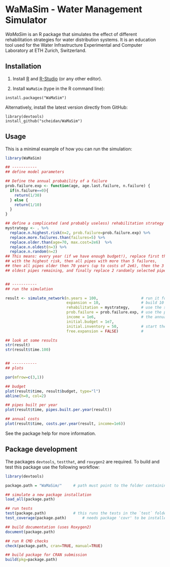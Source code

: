 WaMaSim - Water Management Simulator
====================================

_WaMaSim_ is an R package that simulates the effect of different
rehabilitation strategies for water distribution systems. It is an
education tool used for the Water Infrastructure Experimental and
Computer Laboratory at ETH Zurich, Switzerland.


## Installation

1. Install [R](https://cran.r-project.org) and
   [R-Studio](https://www.rstudio.com/products/RStudio/) (or any other editor).

2. Install `WaMaSim` (type in the R command line):
```
install.packages("WaMaSim")
```

Alternatively, install the latest version directly from GitHub:
```
library(devtools)
install_github("scheidan/WaMaSim")
```

## Usage

This is a minimal example of how you can run the simulation:
```R
library(WaMaSim)

## -----------
## define model parameters

## Define the annual probability of a failure
prob.failure.exp <- function(age, age.last.failure, n.failure) {
  if(n.failure==0){
    return(1/30)
  } else {
    return(1/10)
  }
}

## define a complicated (and probably useless) rehabilitation strategy
mystrategy <- . %>%
  replace.n.highest.risk(n=2, prob.failure=prob.failure.exp) %>%
  replace.more.failures.than(failures=5) %>%
  replace.older.than(age=70, max.cost=2e6)  %>%
  replace.n.oldest(n=3) %>%
  replace.n.random(n=2)
## This means: every year (if we have enough budget!), replace first the 2 pipes
## with the highest risk, then all pipes with more than 5 failures,
## then all pipes older then 70 years (up to costs of 2e6), then the 3
## oldest pipes remaining, and finally replace 2 randomly selected pipes.


## -----------
## run the simulation

result <- simulate_network(n.years = 100,                   # run it for 100 years
                           expansion = 10,                  # build 10 pipes per year (if money is available)
                           rehabilitation = mystrategy,     # use the strategy defined above
                           prob.failure = prob.failure.exp, # use the probability function defined above
                           income = 1e6,                    # the annual income
                           initial.budget = 1e7,
                           initial.inventory = 50,          # start the simulation with 50 new pipes
                           free.expansion = FALSE)          #

## look at some results
str(result)
str(result$time.100)


## -----------
## plots

par(mfrow=c(3,1))

## budget
plot(result$time, result$budget, type="l")
abline(h=0, col=2)

## pipes built per year
plot(result$time, pipes.built.per.year(result))

## annual costs
plot(result$time, costs.per.year(result, income=1e6))
```

See the package help for more information.



## Package development

The packages `devtools`, `testthat`, and `roxygen2` are required.
To build and test this package use the following workflow:
```R
library(devtools)

package.path = "WaMaSim/"     # path must point to the folder containing the WaMaSim files

## simulate a new package installation
load_all(package.path)

## run tests
test(package.path)            # this runs the tests in the `test` folder of the package
test_coverage(package.path)       # needs package 'covr' to be installed

## build documentation (uses Roxygen2)
document(package.path)

## run R CMD checks
check(package.path, cran=TRUE, manual=TRUE)

## build package for CRAN submission
build(pkg=package.path)

```
